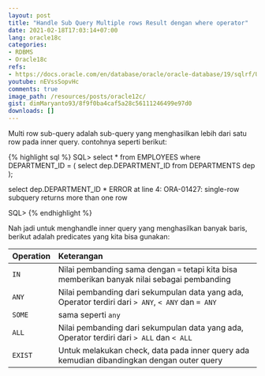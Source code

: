 ```yaml
---
layout: post
title: "Handle Sub Query Multiple rows Result dengan where operator"
date: 2021-02-18T17:03:14+07:00
lang: oracle18c
categories:
- RDBMS
- Oracle18c
refs: 
- https://docs.oracle.com/en/database/oracle/oracle-database/19/sqlrf/Using-Subqueries.html#GUID-53A705B6-0358-4E2B-92ED-A83DE83DFD20
youtube: nEVssSopvHc
comments: true
image_path: /resources/posts/oracle12c/
gist: dimMaryanto93/8f9f0ba4caf5a28c56111246499e97d0
downloads: []
---
```


Multi row sub-query adalah sub-query yang menghasilkan lebih dari satu row pada inner query. contohnya seperti berikut:

{% highlight sql %}
SQL> select *
from EMPLOYEES
where DEPARTMENT_ID = (
    select dep.DEPARTMENT_ID
    from DEPARTMENTS dep
);  


select dep.DEPARTMENT_ID
    *
ERROR at line 4:
ORA-01427: single-row subquery returns more than one row

SQL>
{% endhighlight %}

Nah jadi untuk menghandle inner query yang menghasilkan banyak baris, berikut adalah predicates yang kita bisa gunakan:

| Operation | Keterangan    |
| :---      | :---          |
| `IN`      | Nilai pembanding sama dengan `=` tetapi kita bisa memberikan banyak nilai sebagai pembanding |
| `ANY`     | Nilai pembanding dari sekumpulan data yang ada, Operator terdiri dari `> ANY`, `< ANY` dan `= ANY` |
| `SOME`    | sama seperti `any` |
| `ALL`     | Nilai pembanding dari sekumpulan data yang ada, Operator terdiri dari `> ALL` dan `< ALL` |
| `EXIST`     | Untuk melakukan check, data pada inner query ada kemudian dibandingkan dengan outer query |

